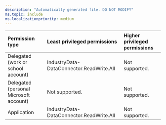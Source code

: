 ```yaml
---
description: "Automatically generated file. DO NOT MODIFY"
ms.topic: include
ms.localizationpriority: medium
---
```


|Permission type|Least privileged permissions|Higher privileged permissions|
|:---|:---|:---|
|Delegated (work or school account)|IndustryData-DataConnector.ReadWrite.All|Not supported.|
|Delegated (personal Microsoft account)|Not supported.|Not supported.|
|Application|IndustryData-DataConnector.ReadWrite.All|Not supported.|

